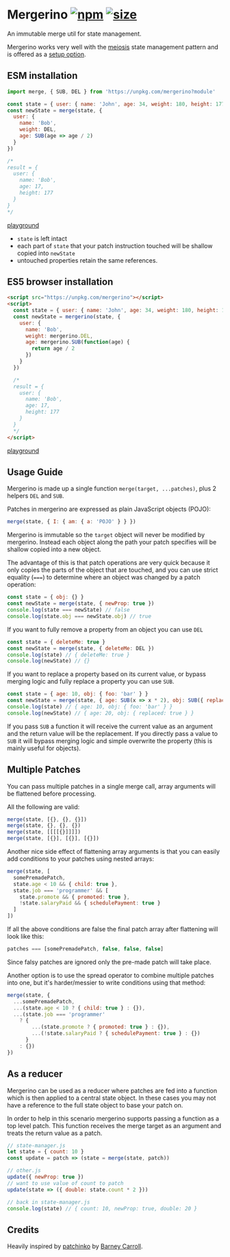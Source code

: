 # Mergerino [![npm](https://img.shields.io/npm/v/mergerino.svg)](https://www.npmjs.com/package/mergerino) [![size](https://img.badgesize.io/https://unpkg.com/mergerino@latest/dist/mergerino.min.js.png?label=gzip&color=blue&compression=gzip)](https://unpkg.com/mergerino@latest/dist/mergerino.min.js)

An immutable merge util for state management.

Mergerino works very well with the [meiosis](http://meiosis.js.org/) state management pattern and is offered as a [setup option](https://github.com/foxdonut/meiosis/tree/master/helpers/setup#mergerino-setup).

## ESM installation

```js
import merge, { SUB, DEL } from 'https://unpkg.com/mergerino?module'

const state = { user: { name: 'John', age: 34, weight: 180, height: 177 } }
const newState = merge(state, {
  user: {
    name: 'Bob',
    weight: DEL,
    age: SUB(age => age / 2)
  }
})

/*
result = {
  user: {
    name: 'Bob',
    age: 17,
    height: 177
  }
}
*/
```

[playground](https://flems.io/#0=N4IgZglgNgpgziAXAbVAOwIYFsZJAOgAsAXLKEAGhAGMB7NYmBvEAXwvW10QICsEqdBk2J4IWAA60ATsQAEOaQHMYFOcDkBlAKoAhNQBEAogBk5rOWGm0scgOQliEuIgD0rgK5oJAayX46LFdFFWkINFoAfixaABMPWDsAHTQUoTh5DIxGOQBedTkPOBhpRALMHDK7AClaQjQ7NQwVMoBmABY1AHcYCCUSMoBGAA4ABjVCXv7iIYB2WfNzNPoMuTQYLs1ibJg8hRKVAAosxjVgFLlC4tL1C8u1rirdWgAjRrvLnr6BuWMTCg+cmaMDKOl0h2BeQAfECVHJXHIAEwASjurBSrFRqTQ6VosHwUFoSmO21O9iSKUaaw2Wx2yMoIGKsGoxAgKzwg0GiA6bA4IAq3AI1DgAho9EYzB4bAAuqwgA)

- `state` is left intact
- each part of `state` that your patch instruction touched will be shallow copied into `newState`
- untouched properties retain the same references.

## ES5 browser installation

```html
<script src="https://unpkg.com/mergerino"></script>
<script>
  const state = { user: { name: 'John', age: 34, weight: 180, height: 177 } }
  const newState = mergerino(state, {
    user: {
      name: 'Bob',
      weight: mergerino.DEL,
      age: mergerino.SUB(function(age) {
        return age / 2
      })
    }
  })

  /*
  result = {
    user: {
      name: 'Bob',
      age: 17,
      height: 177
    }
  }
  */
</script>
```

[playground](https://flems.io/#0=N4IgZglgNgpgziAXAbVAOwIYFsZJAOgAsAXLKEAGhAGMB7NYmBvAHjmoCcIAHYgAjgdqAXgA6IEsW5xEAelkBXNNwDWAc3x0ssnBzUwuaWuIB8LWey68TlEHBixqxCPQSIQABkQBWAIwgAXwp0bFx3fAArBCo6BiZiPFi4fmSMRj5hPmA+BXsORCy+TBwCgHIAKVpCNFKKPgx9AoBmABY6gHcYCDUSAt8ADg86wi6e4j6Adgm+AJnRNCT+NBh2gGViNJgMvl19Q1oAClTGOuB5vhy8grO0C4vimDKAIVoAI1rzu87u3p2DPYgRnwABEAKIAGQonwuDUefz0BkBtHwqwAqk8DmAlE4XGgDrCAJSFDgwYgKDi3WF8WR8ABMMwJnwC8wCjLQ8yStFg+CgtDURw2Jz4pVE81qRRW602BNs9kczlceAAnIhWoFgiAHnhNHBojR6IxmO5AgBdAJAA)

## Usage Guide

Mergerino is made up a single function `merge(target, ...patches)`, plus 2 helpers `DEL` and `SUB`.

Patches in mergerino are expressed as plain JavaScript objects (POJO):

```js
merge(state, { I: { am: { a: 'POJO' } } })
```

Mergerino is immutable so the `target` object will never be modified by mergerino. Instead each object along the path your patch specifies will be shallow copied into a new object.

The advantage of this is that patch operations are very quick because it only copies the parts of the object that are touched, and you can use strict equality (`===`) to determine where an object was changed by a patch operation:

```js
const state = { obj: {} }
const newState = merge(state, { newProp: true })
console.log(state === newState) // false
console.log(state.obj === newState.obj) // true
```

If you want to fully remove a property from an object you can use `DEL`

```js
const state = { deleteMe: true }
const newState = merge(state, { deleteMe: DEL })
console.log(state) // { deleteMe: true }
console.log(newState) // {}
```

If you want to replace a property based on its current value, or bypass merging logic and fully replace a property you can use `SUB`.

```js
const state = { age: 10, obj: { foo: 'bar' } }
const newState = merge(state, { age: SUB(x => x * 2), obj: SUB({ replaced: true }) })
console.log(state) // { age: 10, obj: { foo: 'bar' } }
console.log(newState) // { age: 20, obj: { replaced: true } }
```

If you pass `SUB` a function it will receive the current value as an argument and the return value will be the replacement. If you directly pass a value to `SUB` it will bypass merging logic and simple overwrite the property (this is mainly useful for objects).

## Multiple Patches

You can pass multiple patches in a single merge call, array arguments will be flattened before processing.

All the following are valid:

```js
merge(state, [{}, {}, {}])
merge(state, {}, {}, {})
merge(state, [[[[{}]]]])
merge(state, [{}], [{}], [{}])
```

Another nice side effect of flattening array arguments is that you can easily add conditions to your patches using nested arrays:

```js
merge(state, [
  somePremadePatch,
  state.age < 10 && { child: true },
  state.job === 'programmer' && [
    state.promote && { promoted: true },
    !state.salaryPaid && { schedulePayment: true }
  ]
])
```

If all the above conditions are false the final patch array after flattening will look like this:

```js
patches === [somePremadePatch, false, false, false]
```

Since falsy patches are ignored only the pre-made patch will take place.

Another option is to use the spread operator to combine multiple patches into one, but it's harder/messier to write conditions using that method:

```js
merge(state, {
  ...somePremadePatch,
  ...(state.age < 10 ? { child: true } : {}),
  ...(state.job === 'programmer'
    ? {
        ...(state.promote ? { promoted: true } : {}),
        ...(!state.salaryPaid ? { schedulePayment: true } : {})
      }
    : {})
})
```

## As a reducer

Mergerino can be used as a reducer where patches are fed into a function which is then applied to a central state object. In these cases you may not have a reference to the full state object to base your patch on.

In order to help in this scenario mergerino supports passing a function as a top level patch. This function receives the merge target as an argument and treats the return value as a patch.

```js
// state-manager.js
let state = { count: 10 }
const update = patch => (state = merge(state, patch))

// other.js
update({ newProp: true })
// want to use value of count to patch
update(state => ({ double: state.count * 2 }))

// back in state-manager.js
console.log(state) // { count: 10, newProp: true, double: 20 }
```

## Credits

Heavily inspired by [patchinko](https://github.com/barneycarroll/patchinko) by [Barney Carroll](https://github.com/barneycarroll).

